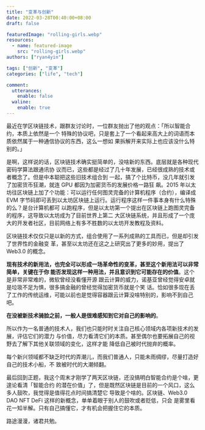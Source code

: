 ```yaml
---
title: "变革与创新"
date: 2022-03-28T00:40:00+08:00
draft: false

featuredImage: "rolling-girls.webp"
resources:
  - name: featured-image
    src: "rolling-girls.webp"
authors: ["ryan4yin"]

tags: ["创新", "变革"]
categories: ["life", "tech"]

comment:
  utterances:
    enable: false
  waline:
    enable: true
---
```


最近在学区块链技术，跟群友讨论时，一位群友抛出了他的观点：「所以智能合约，本质上依然是一个
特殊的协议吧，只是套上了一个看起来高大上的词语而本质依然属于一种通信协议的东西，这么一想如
果拆解开来实际上也应该没什么特别的。」

是啊，这样说的话，区块链技术确实挺简单的，没啥新的东西。底层就是各种现代密码学算法跟通讯协
议而已，这些都是经过了几十年发展，已经很成熟的技术或者概念了。但是中本聪把这些旧技术组合到
一起，搞了个比特币，没几年就引发了加密货币狂潮，就连 GPU 都因为加密货币的发展价格一路狂
飙。2015 年以太坊往区块链上加了个功能：可以运行任何图灵完备的计算机程序（合约），编译成
EVM 字节码即可丢到以太坊区块链上运行。运行程序这样一件事本身有什么特殊的么？是台计算机都可
以跑程序，但是以太坊第一个提出在区块链上跑图灵完备的程序，这导致以太坊成为了目前世界上第二
大区块链系统，并且形成了一个庞大的开发者社区，目前网络上有多不胜数的以太坊开发教程及资料。

区块链技术仅仅只是以新的方式，组合使用了一系列成熟的工具而已，但是却引发了世界性的金融变
革，甚至以太坊还在这之上研究出了更多的妙用，提出了 Web3.0 的概念。

**现有技术的新用法，也完全可以形成一场革命性的变革，甚至这个新用法可以非常简单，关键在于你
能否发现这样一种用法，并且意识到它可能存在的价值**。这个是非常非常难的，微软曾经没看懂开源
跟云计算的威力，诺基亚曾经觉得安卓就是垃圾不足为惧，很多搞金融的曾经觉得加密货币就是个笑
话。恰如很多现在丢了工作的传统运维，可能以前也是觉得容器跟云计算没啥特别的，影响不到自己
吧。

**在没被新技术骑脸之前，一般人是很难感知到它对自己的影响的**。

所以作为一名普通的技术人，我们也只能时时关注自己核心领域内各项新技术的发展，评估它们的潜力
与价值，尽力看清它们的本质。甚至偶尔也要拓展自己的视野去了解下其他关联领域的变化，这样才能
降低自己被时代抛弃的概率。

每个新兴领域都不缺乏时代的弄潮儿，而我们普通人，只能未雨绸缪，尽量打造好自己的技术小船，不
致被时代的大潮倾翻。

最后回到正题，我这个周末才刚学了两天区块链，还没搞明白智能合约是个啥，更遑论看清「智能合约
的潜在价值」了，但是既然区块链是目前的一个风口，这么多人鼓吹，我觉得是值得花点时间搞清楚它
导致是个啥的。区块链、Web3.0 DAO NFT DeFi 这样的新概念，单单着眼于别人的鼓吹或者贬低，只会
是雾里看花一知半解。只有自己搞懂它，才有机会把握住它的本质。

路途漫漫，诸君共勉。
